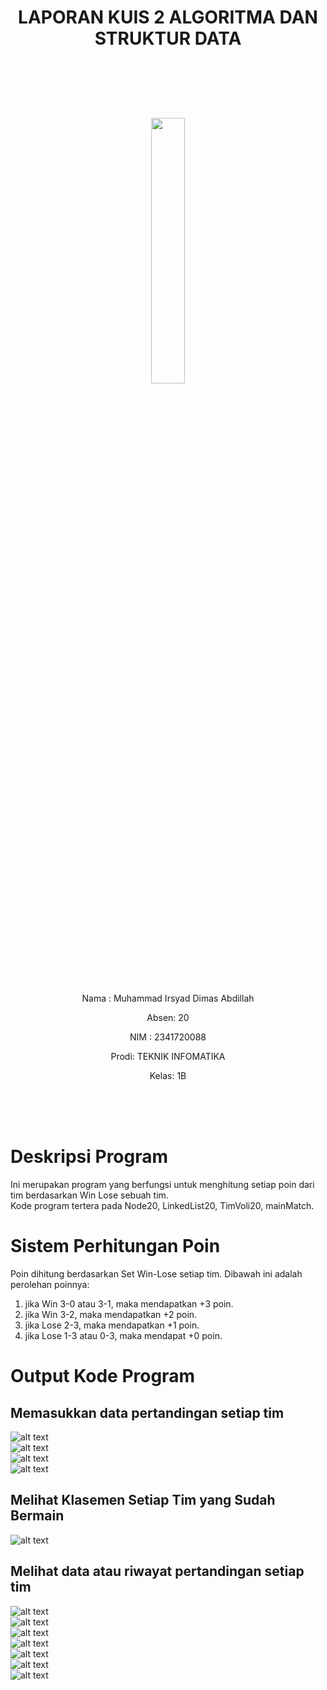# <p align ="center"> LAPORAN KUIS 2 ALGORITMA DAN STRUKTUR DATA </p>

<br><br><br><br>

<p align="center">
   <img src="https://static.wikia.nocookie.net/logopedia/images/8/8a/Politeknik_Negeri_Malang.png/revision/latest?cb=20190922202558" width="33%"> </p>

<br><br><br><br><br>

<p align = "center"> Nama : Muhammad Irsyad Dimas Abdillah </p>
<p align = "center"> Absen: 20 </p>
<p align = "center"> NIM  : 2341720088 </p>
<p align = "center"> Prodi: TEKNIK INFOMATIKA</p>
<p align = "center"> Kelas: 1B </p>

<br><br><br>

# Deskripsi Program

Ini merupakan program yang berfungsi untuk menghitung setiap poin dari tim berdasarkan Win Lose sebuah tim. <br>
Kode program tertera pada Node20, LinkedList20, TimVoli20, mainMatch. <br>

# Sistem Perhitungan Poin

Poin dihitung berdasarkan Set Win-Lose setiap tim. Dibawah ini adalah perolehan poinnya:

1. jika Win 3-0 atau 3-1, maka mendapatkan +3 poin. <br>
2. jika Win 3-2, maka mendapatkan +2 poin. <br>
3. jika Lose 2-3, maka mendapatkan +1 poin.<br>
4. jika Lose 1-3 atau 0-3, maka mendapat +0 poin. <br>

# Output Kode Program

## Memasukkan data pertandingan setiap tim

![alt text](<img/InsertWL (1).png>) <br> ![alt text](<img/InsertWL (2).png>) <br> ![alt text](<img/InsertWL (3).png>) <br> ![alt text](<img/InsertWL (4).png>) <br>

## Melihat Klasemen Setiap Tim yang Sudah Bermain

![alt text](img/Klasemen.png) <br>

## Melihat data atau riwayat pertandingan setiap tim

![alt text](<img/riwayatTim (1).png>)<br> ![alt text](<img/riwayatTim (2).png>)<br> ![alt text](<img/riwayatTim (3).png>)<br> ![alt text](<img/riwayatTim (4).png>)<br> ![alt text](<img/riwayatTim (5).png>)<br> ![alt text](<img/riwayatTim (6).png>)<br> ![alt text](<img/riwayatTim (7).png>)<br>
